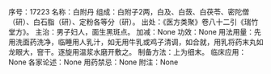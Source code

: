 序号：17223
名称：白附丹
组成：白附子2两，白及、白蔹、白茯苓、密陀僧（研）、白石脂（研）、定粉各等分（研）。
出处：《医方类聚》卷八十二引《瑞竹堂方》。
主治：男子妇人，面生黑斑点。
加减：None
功效：None
用法用量：先用洗面药洗净，临睡用人乳汁，如无用牛乳或鸡子清调，如合就，用乳将药末丸如龙眼大，窨干。逐旋用温浆水磨开敷之。
制备方法：上为细末。
临床应用：None
各家论述：None
用药禁忌：None
附注：None
